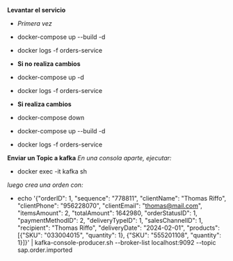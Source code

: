 **Levantar el servicio**
  - *Primera vez*
  - docker-compose up --build -d 
  - docker logs -f orders-service

  - **Si no realiza cambios**
  - docker-compose up -d
  - docker logs -f orders-service

  - **Si realiza cambios**
  - docker-compose down 
  - docker-compose up --build -d
  - docker logs -f orders-service
  

**Enviar un Topic a kafka**
*En una consola aparte, ejecutar:*
- docker exec -it kafka sh

*luego crea una orden con:*
- echo '{"orderID": 1, "sequence": "778811", "clientName": "Thomas Riffo", "clientPhone": "956228070", "clientEmail": "thomas@mail.com", "itemsAmount": 2, "totalAmount": 1642980, "orderStatusID": 1, "paymentMethodID": 2, "deliveryTypeID": 1, "salesChannelID": 1, "recipient": "Thomas Riffo", "deliveryDate": "2024-02-01", "products": [{"SKU": "033004015", "quantity": 1}, {"SKU": "555201108", "quantity": 1}]}' | kafka-console-producer.sh --broker-list localhost:9092 --topic sap.order.imported






